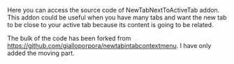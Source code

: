 Here you can access the source code of NewTabNextToActiveTab addon. This addon could be useful when you have many tabs and want the new tab to be close to your active tab because its content is going to be related.

The bulk of the code has been forked from https://github.com/gialloporpora/newtabintabcontextmenu. I have only added the moving part.

